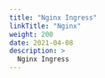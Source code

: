 ```yaml
---
title: "Nginx Ingress"
linkTitle: "Nginx"
weight: 200
date: 2021-04-08
description: >
  Nginx Ingress
---
```






